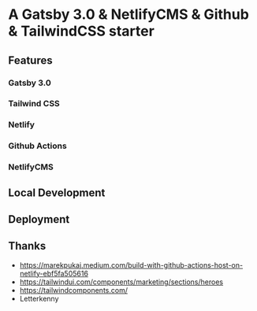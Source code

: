 # A Gatsby 3.0 & NetlifyCMS & Github & TailwindCSS starter

## Features

### Gatsby 3.0

### Tailwind CSS

### Netlify

### Github Actions

### NetlifyCMS

## Local Development

## Deployment

## Thanks

* https://marekpukaj.medium.com/build-with-github-actions-host-on-netlify-ebf5fa505616
* https://tailwindui.com/components/marketing/sections/heroes
* https://tailwindcomponents.com/
* Letterkenny
